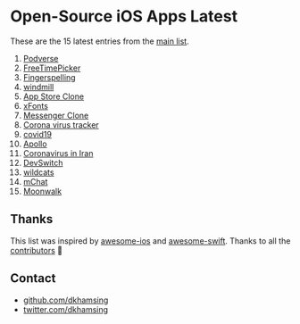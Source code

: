 # Open-Source iOS Apps Latest

These are the 15 latest entries from the [main list](https://github.com/dkhamsing/open-source-ios-apps).


1. [Podverse](https://github.com/podverse/podverse-rn)
2. [FreeTimePicker](https://github.com/fromkk/FreeTimePicker)
3. [Fingerspelling](https://github.com/sloria/Fingerspelling-iOS)
4. [windmill](https://github.com/qnoid/windmill-ios)
5. [App Store Clone](https://github.com/VamshiIITBHU14/AppStoreClone)
6. [xFonts](https://github.com/manolosavi/xFonts)
7. [Messenger Clone](https://github.com/instamobile/messenger-iOS-chat-swift-firestore)
8. [Corona virus tracker](https://github.com/nploi/corona_tracker)
9. [covid19](https://github.com/dkhamsing/covid19.swift)
10. [Apollo](https://github.com/KhaosT/open-apollo)
11. [Coronavirus in Iran](https://github.com/soroushchehresa/iran-coronavirus)
12. [DevSwitch](https://github.com/aaronpearce/DevSwitch)
13. [wildcats](https://github.com/pietbrauer/wildcats)
14. [mChat](https://github.com/realpaliy/mChat)
15. [Moonwalk](https://github.com/illu/moonwalk)

## Thanks

This list was inspired by [awesome-ios](https://github.com/vsouza/awesome-ios) and [awesome-swift](https://github.com/matteocrippa/awesome-swift). Thanks to all the [contributors](https://github.com/dkhamsing/open-source-ios-apps/graphs/contributors) 🎉 

## Contact

- [github.com/dkhamsing](https://github.com/dkhamsing)
- [twitter.com/dkhamsing](https://twitter.com/dkhamsing)
